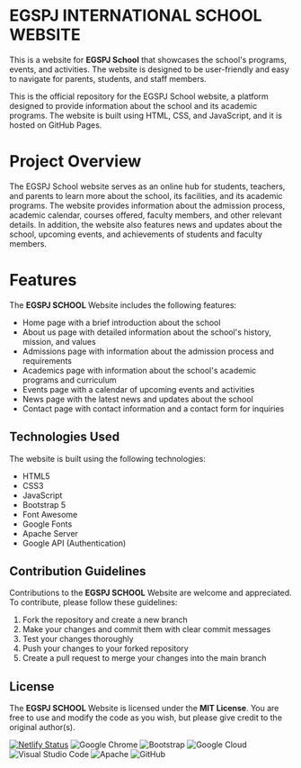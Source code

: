 # EGSPJ INTERNATIONAL SCHOOL WEBSITE  


This is a website for **EGSPJ School** that showcases the school's programs, events, and activities. The website is designed to be user-friendly and easy to navigate for parents, students, and staff members.

This is the official repository for the EGSPJ School website, a platform designed to provide information about the school and its academic programs. The website is built using HTML, CSS, and JavaScript, and it is hosted on GitHub Pages.

# Project Overview

The EGSPJ School website serves as an online hub for students, teachers, and parents to learn more about the school, its facilities, and its academic programs. The website provides information about the admission process, academic calendar, courses offered, faculty members, and other relevant details. In addition, the website also features news and updates about the school, upcoming events, and achievements of students and faculty members.


# Features

The **EGSPJ SCHOOL** Website includes the following features:

-   Home page with a brief introduction about the school
-   About us page with detailed information about the school's history, mission, and values
-   Admissions page with information about the admission process and requirements
-   Academics page with information about the school's academic programs and curriculum
-   Events page with a calendar of upcoming events and activities
-   News page with the latest news and updates about the school
-   Contact page with contact information and a contact form for inquiries

## Technologies Used

The website is built using the following technologies:

-   HTML5
-   CSS3
-   JavaScript
-   Bootstrap 5
-   Font Awesome
-   Google Fonts
-   Apache Server
-  Google API (Authentication) 

## Contribution Guidelines

Contributions to the **EGSPJ SCHOOL** Website are welcome and appreciated. To contribute, please follow these guidelines:

1.  Fork the repository and create a new branch
2.  Make your changes and commit them with clear commit messages
3.  Test your changes thoroughly
4.  Push your changes to your forked repository
5.  Create a pull request to merge your changes into the main branch


## License

The **EGSPJ SCHOOL** Website is licensed under the **MIT License**. You are free to use and modify the code as you wish, but please give credit to the original author(s).

[![Netlify Status](https://api.netlify.com/api/v1/badges/f3b80bf8-c263-4a20-99cf-ae0ce30206c7/deploy-status)](https://app.netlify.com/sites/egspj/deploys)
![Google Chrome](https://img.shields.io/badge/Google%20Chrome-4285F4?style=for-the-badge&logo=GoogleChrome&logoColor=white)
![Bootstrap](https://img.shields.io/badge/bootstrap-%23563D7C.svg?style=for-the-badge&logo=bootstrap&logoColor=white)
![Google Cloud](https://img.shields.io/badge/GoogleCloud-%234285F4.svg?style=for-the-badge&logo=google-cloud&logoColor=white)
![Visual Studio Code](https://img.shields.io/badge/Visual%20Studio%20Code-0078d7.svg?style=for-the-badge&logo=visual-studio-code&logoColor=white)
![Apache](https://img.shields.io/badge/apache-%23D42029.svg?style=for-the-badge&logo=apache&logoColor=white)
![GitHub](https://img.shields.io/badge/github-%23121011.svg?style=for-the-badge&logo=github&logoColor=white)



